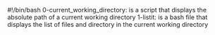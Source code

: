 #!/bin/bash
0-current_working_directory: is a script that displays the absolute path of a current working directory
1-listit: is a bash file that displays the list of files and directory in the current working directory
